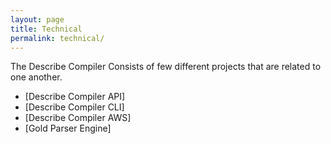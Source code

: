 ```yaml
---
layout: page
title: Technical
permalink: technical/
---
```

The Describe Compiler Consists of few different projects that are related to one another.

* [Describe Compiler API]
* [Describe Compiler CLI]
* [Describe Compiler AWS]
* [Gold Parser Engine]